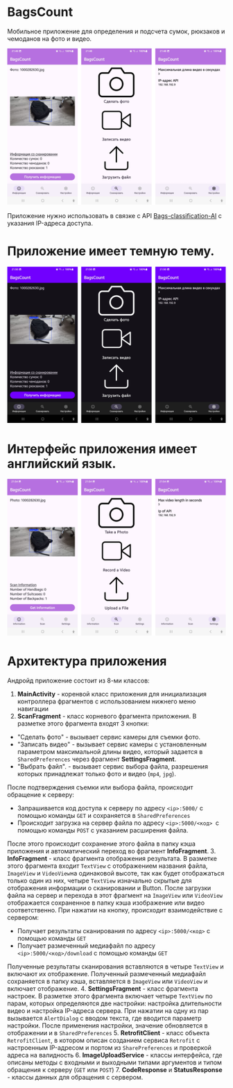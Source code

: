 # BagsCount
Мобильное приложение для определения и подсчета сумок, рюкзаков и чемоданов на фото и видео.

![Вид приложения](media/standard.jpg)

Приложение нужно использовать в связке с API [Bags-classification-AI](https://github.com/Ivalip/Bags-classification-AI) с указания IP-адреса доступа.

# Приложение имеет темную тему.

![Темная тема приложения](media/dark.jpg)

# Интерфейс приложения имеет английский язык.

![Интерфейс приложения на английском языке](media/english.jpg)

# Архитектура приложения

Андройд приложение состоит из 8-ми классов:
1. **MainActivity** - коренвой класс приложения для инициализация контроллера фрагментов с использованием нижнего меню навигации
2. **ScanFragment** - класс корневого фрагмента приложения. В разметке этого фрагмента входят 3 кнопки:
- "Сделать фото" - вызывает сервис камеры для съемки фото.
- "Записать видео" - вызывает сервис камеры с установленным параметром максимальной длины видео, который задается в `SharedPreferences` через фрагмент **SettingsFragment**.
- "Выбрать файл". - вызывает сервис выбора файла, разрешения которых принадлежат только фото и видео (`mp4`, `jpg`).

После подтверждения съемки или выбора файла, происходит обращение к серверу:
- Запрашивается код доступа к серверу по адресу `<ip>:5000/` с помощью команды `GET` и сохраняется в `SharedPreferences`
- Происходит загрузка на сервер файла по адресу `<ip>:5000/<код> `с помощью команды `POST` c указанием расширения файла.

После этого происходит сохранение этого файла в папку кэша приложения и автоматический переход во фрагмент **InfoFragment**.
3. **InfoFragment** - класс фрагмента отображения результата. В разметке этого фрагмента входит `TextView` с отображением названия файла, `ImageView` и `VideoView`на одинаковой высоте, так как будет отображаться только один из них, четыре `TextView` изначально скрытые для отображения информации о сканировании и Button. После загрузки файла на сервер и перехода в этот фрагмент на `ImageView` или `VideoView` отображается сохраненное в папку кэша изображение или видео соответственно. При нажатии на кнопку, происходит взаимодействие с сервером:
- Получает результаты сканирования по адресу `<ip>:5000/<код>` с помощью команды `GET`
- Получает размеченный медиафайл по адресу `<ip>:5000/<код>/download` с помощью команды `GET`

Полученные результаты сканирования вставляются в четыре `TextView` и включают их отображение. Полученный размеченный медиафайл сохраняется в папку кэша, вставляется в `ImageView` или `VideoView` и включает отображение.
4. **SettingsFragment** - класс фрагмента настроек. В разметке этого фрагмента включает четыре `TextView` по парам, которых определяются две настройки: настройка длительности видео и настройка IP-адреса сервера. При нажатии на одну из пар вызывается `AlertDialog` с вводом текста, где вводится параметр настройки. После применения настройки, значение обновляется в отображении и в `SharedPreferences`
5. **RetrofitClient** - класс объекта `RetrofitClient`, в котором описан созданием сервиса `Retrofit` с настроенным IP-адресом и портом из `SharePreferences` и проверкой адреса на валидность
6. **ImageUploadService** - классы интерфейса, где описаны методы с входными и выходными типами аргументов и типом обращения к серверу (`GET` или `POST`)
7. **CodeResponse** и **StatusResponse** - классы данных для обращения с сервером.
